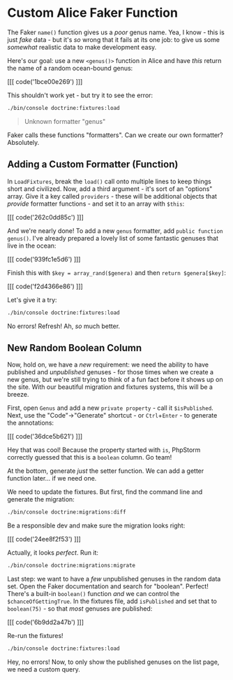 # Custom Alice Faker Function

The Faker `name()` function gives us a *poor* genus name. Yea, I know - this is just
*fake* data - but it's *so* wrong that it fails at its one job: to give us some
*somewhat* realistic data to make development easy.

Here's our goal: use a new `<genus()>` function in Alice and have *this* return the
name of a random ocean-bound genus:

[[[ code('1bce00e269') ]]]

This shouldn't work yet - but try it to see the error:

```bash
./bin/console doctrine:fixtures:load
```

> Unknown formatter "genus"

Faker calls these functions "formatters". Can we create our own formatter? Absolutely.

## Adding a Custom Formatter (Function)

In `LoadFixtures`, break the `load()` call onto multiple lines to keep things short
and civilized.  Now, add a third argument - it's sort of an "options" array. Give
it a key called `providers` - these will be additional objects that *provide* formatter
functions - and set it to an array with `$this`:

[[[ code('262c0dd85c') ]]]

And we're nearly done! To add a new `genus` formatter, add `public function genus()`.
I've already prepared a lovely list of some fantastic genuses that live in the ocean:

[[[ code('939fc1e5d6') ]]]

Finish this with `$key = array_rand($genera)` and then `return $genera[$key]`:

[[[ code('f2d4366e86') ]]]

Let's give it a try:

```bash
./bin/console doctrine:fixtures:load
```

No errors! Refresh! Ah, *so* much better.

## New Random Boolean Column

Now, hold on, we have a *new* requirement: we need the ability to have published
and *unpublished* genuses - for those times when we create a new genus, but we're
still trying to think of a fun fact before it shows up on the site. With our beautiful
migration and fixtures systems, this will be a breeze.

First, open `Genus` and add a new `private property` - call it `$isPublished`. Next,
use the "Code"->"Generate" shortcut - or `Ctrl`+`Enter` - to generate the annotations:

[[[ code('36dce5b621') ]]]

Hey that was cool! Because the property started with `is`, PhpStorm correctly guessed
that this is a `boolean` column. Go team!

At the bottom, generate *just* the setter function. We can add a getter function
later... if we need one.

We need to update the fixtures. But first, find the command line and generate the
migration:

```bash
./bin/console doctrine:migrations:diff
```

Be a responsible dev and make sure the migration looks right:

[[[ code('24ee8f2f53') ]]]

Actually, it looks *perfect*. Run it:

```bash
./bin/console doctrine:migrations:migrate
```

Last step: we want to have a *few* unpublished genuses in the random data set. Open
the Faker documentation and search for "boolean". Perfect! There's a built-in `boolean()`
function *and* we can control the `$chanceOfGettingTrue`. In the fixtures file,
add `isPublished` and set that to `boolean(75)` - so that *most* genuses are published:

[[[ code('6b9dd2a47b') ]]]

Re-run the fixtures!

```bash
./bin/console doctrine:fixtures:load
```

Hey, no errors! Now, to only show the published genuses on the list page, we need
a custom query.
